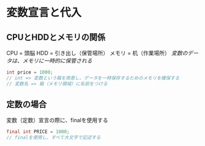 # 変数宣言と代入

## CPUとHDDとメモリの関係
CPU = 頭脳
HDD = 引き出し（保管場所）
メモリ = 机（作業場所）
*変数のデータは、メモリに一時的に保管される*

```java
int price = 1000;
// int => 変数という箱を用意し、データを一時保存するためのメモリを確保する
// 変数名 => 箱（メモリ領域）に名前をつける
```

## 定数の場合
変数（定数）宣言の際に、finalを使用する
```java
final int PRICE = 1000;
// finalを使用し、すべて大文字で記述する
```